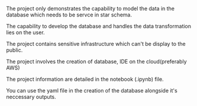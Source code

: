 The project only demonstrates the capability to model the data in the database which needs to be servce in star schema.

The capability to develop the database and handles the data transformation lies on the user.

The project contains sensitive infrastructure which can't be display to the public.

The project involves the creation of database, IDE on the cloud(preferably AWS)

The project information are detailed in the notebook (.ipynb) file.

You can use the yaml file in the creation of the database alongside it's neccessary outputs.
